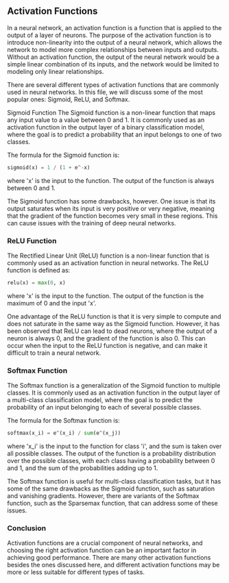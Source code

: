 ## Activation Functions
In a neural network, an activation function is a function that is applied to the output of a layer of neurons. The purpose of the activation function is to introduce non-linearity into the output of a neural network, which allows the network to model more complex relationships between inputs and outputs. Without an activation function, the output of the neural network would be a simple linear combination of its inputs, and the network would be limited to modeling only linear relationships.

There are several different types of activation functions that are commonly used in neural networks. In this file, we will discuss some of the most popular ones: Sigmoid, ReLU, and Softmax.

Sigmoid Function
The Sigmoid function is a non-linear function that maps any input value to a value between 0 and 1. It is commonly used as an activation function in the output layer of a binary classification model, where the goal is to predict a probability that an input belongs to one of two classes.

The formula for the Sigmoid function is:
```python
sigmoid(x) = 1 / (1 + e^-x)
```

where 'x' is the input to the function. The output of the function is always between 0 and 1.

The Sigmoid function has some drawbacks, however. One issue is that its output saturates when its input is very positive or very negative, meaning that the gradient of the function becomes very small in these regions. This can cause issues with the training of deep neural networks.

### ReLU Function
The Rectified Linear Unit (ReLU) function is a non-linear function that is commonly used as an activation function in neural networks. The ReLU function is defined as:
```python
relu(x) = max(0, x)
```

where 'x' is the input to the function. The output of the function is the maximum of 0 and the input 'x'.

One advantage of the ReLU function is that it is very simple to compute and does not saturate in the same way as the Sigmoid function. However, it has been observed that ReLU can lead to dead neurons, where the output of a neuron is always 0, and the gradient of the function is also 0. This can occur when the input to the ReLU function is negative, and can make it difficult to train a neural network.

### Softmax Function
The Softmax function is a generalization of the Sigmoid function to multiple classes. It is commonly used as an activation function in the output layer of a multi-class classification model, where the goal is to predict the probability of an input belonging to each of several possible classes.

The formula for the Softmax function is:

```python 
softmax(x_i) = e^(x_i) / sum(e^(x_j))
```

where 'x_i' is the input to the function for class 'i', and the sum is taken over all possible classes. The output of the function is a probability distribution over the possible classes, with each class having a probability between 0 and 1, and the sum of the probabilities adding up to 1.

The Softmax function is useful for multi-class classification tasks, but it has some of the same drawbacks as the Sigmoid function, such as saturation and vanishing gradients. However, there are variants of the Softmax function, such as the Sparsemax function, that can address some of these issues.

### Conclusion
Activation functions are a crucial component of neural networks, and choosing the right activation function can be an important factor in achieving good performance. There are many other activation functions besides the ones discussed here, and different activation functions may be more or less suitable for different types of tasks.